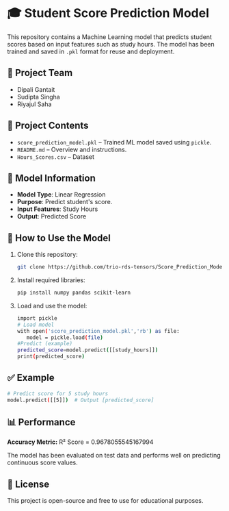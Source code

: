 # 🎓 Student Score Prediction Model

This repository contains a Machine Learning model that predicts student scores based on input features such as study hours. The model has been trained and saved in `.pkl` format for reuse and deployment.

## 👥 Project Team
- Dipali Gantait
- Sudipta Singha
- Riyajul Saha

## 📁 Project Contents

- `score_prediction_model.pkl` – Trained ML model saved using `pickle`.
- `README.md` – Overview and instructions.
- `Hours_Scores.csv` – Dataset

## 🧠 Model Information

- **Model Type**: Linear Regression
- **Purpose**: Predict student's score.
- **Input Features**: Study Hours
- **Output**: Predicted Score

## 🧪 How to Use the Model

1. Clone this repository:
   ```bash
   git clone https://github.com/trio-rds-tensors/Score_Prediction_Model.git

2. Install required libraries:
   ```bash
   pip install numpy pandas scikit-learn
3. Load and use the model:
   ```bash
   import pickle
   # Load model
   with open('score_prediction_model.pkl','rb') as file:
      model = pickle.load(file)
   #Predict (example)
   predicted_score=model.predict([[study_hours]])
   print(predicted_score)

## ✅ Example
   ```bash
   # Predict score for 5 study hours
   model.predict([[5]])  # Output [predicted_score]
```
## 📊 Performance
**Accuracy Metric:** R² Score = 0.9678055545167994

The model has been evaluated on test data and performs well on predicting continuous score values.

## 📜 License
This project is open-source and free to use for educational purposes.


